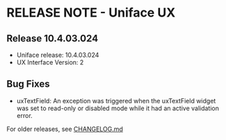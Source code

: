 # RELEASE NOTE - Uniface UX

## Release 10.4.03.024
- Uniface release: 10.4.03.024
- UX Interface Version: 2

## Bug Fixes
- uxTextField: An exception was triggered when the uxTextField widget was set to read-only or disabled mode while it had an active validation error.


For older releases, see [CHANGELOG.md](CHANGELOG.md)
